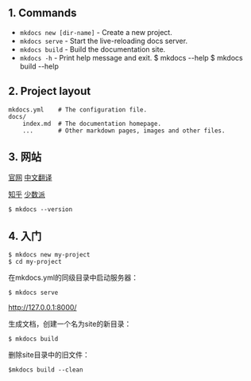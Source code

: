 ## 1. Commands

* `mkdocs new [dir-name]` - Create a new project.
* `mkdocs serve` - Start the live-reloading docs server.
* `mkdocs build` - Build the documentation site.
* `mkdocs -h` - Print help message and exit.
  $ mkdocs --help
  $ mkdocs build --help

## 2. Project layout

    mkdocs.yml    # The configuration file.
    docs/
        index.md  # The documentation homepage.
        ...       # Other markdown pages, images and other files.

## 3. 网站
[官网](https://www.mkdocs.org/)
[中文翻译](https://mkdocs.zimoapps.com/)

[知乎](https://zhuanlan.zhihu.com/p/61492480)
[少数派](https://sspai.com/post/47030)

    $ mkdocs --version

## 4. 入门
    $ mkdocs new my-project
    $ cd my-project

在mkdocs.yml的同级目录中启动服务器：

    $ mkdocs serve

<http://127.0.0.1:8000/>

生成文档，创建一个名为site的新目录：

    $ mkdocs build

删除site目录中的旧文件：

    $mkdocs build --clean

